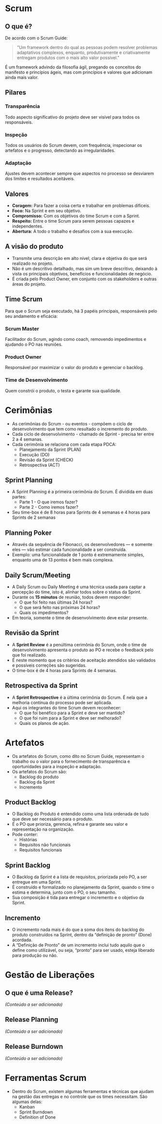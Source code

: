 # Scrum
 
## O que é?

De acordo com o Scrum Guide:  
> "Um framework dentro do qual as pessoas podem resolver problemas adaptativos complexos, enquanto, produtivamente e criativamente entregam produtos com o mais alto valor possível."

É um framework advindo da filosofia ágil, pregando os conceitos do manifesto e princípios ágeis, mas com princípios e valores que adicionam ainda mais valor.

## Pilares

### Transparência
Todo aspecto significativo do projeto deve ser visível para todos os responsáveis.

### Inspeção
Todos os usuários do Scrum devem, com frequência, inspecionar os artefatos e o progresso, detectando as irregularidades.

### Adaptação
Ajustes devem acontecer sempre que aspectos no processo se desviarem dos limites e resultados aceitáveis.

## Valores

- **Coragem:** Para fazer a coisa certa e trabalhar em problemas difíceis.  
- **Foco:** Na Sprint e em seu objetivo.  
- **Compromisso:** Com os objetivos do time Scrum e com a Sprint.  
- **Respeito:** Entre o time Scrum para serem pessoas capazes e independentes.  
- **Abertura:** A todo o trabalho e desafios com a sua execução.

## A visão do produto

- Transmite uma descrição em alto nível, clara e objetiva do que será realizado no projeto.  
- Não é um descritivo detalhado, mas sim um breve descritivo, deixando à vista os principais objetivos, benefícios e funcionalidades de negócio.  
- É criada pelo Product Owner, em conjunto com os stakeholders e outras áreas do projeto.

## Time Scrum

Para que o Scrum seja executado, há 3 papéis principais, responsáveis pelo seu andamento e eficácia:

### Scrum Master
Facilitador do Scrum, agindo como coach, removendo impedimentos e ajudando o PO nas reuniões.

### Product Owner
Responsável por maximizar o valor do produto e gerenciar o backlog.

### Time de Desenvolvimento
Quem constrói o produto, o testa e garante sua qualidade.

# Cerimônias

- As cerimônias do Scrum - ou eventos - compõem o ciclo de desenvolvimento que tem como resultado o incremento do produto.
- Cada ciclo de desenvolvimento - chamado de Sprint - precisa ter entre 2 a 4 semanas.
- Cada cerimônia se relaciona com cada etapa PDCA:
  - Planejamento da Sprint (PLAN)
  - Execução (DO)
  - Revisão da Sprint (CHECK)
  - Retrospectiva (ACT)

## Sprint Planning

- A Sprint Planning é a primeira cerimônia do Scrum. É dividida em duas partes:
  - Parte 1 - O que iremos fazer?
  - Parte 2 - Como iremos fazer?
- Seu time-box é de 8 horas para Sprints de 4 semanas e 4 horas para Sprints de 2 semanas

## Planning Poker

- Através da sequência de Fibonacci, os desenvolvedores — e somente eles — vão estimar cada funcionalidade a ser construída.
- Exemplo: uma funcionalidade de 1 ponto é extremamente simples, enquanto uma de 13 pontos é bem mais complexa.

## Daily Scrum/Meeting

- A Daily Scrum ou Daily Meeting é uma técnica usada para captar a percepção do time, isto é, alinhar todos sobre o status da Sprint.
- Durante os **15 minutos** de reunião, todos devem responder:
  - O que foi feito nas últimas 24 horas?
  - O que será feito nas próximas 24 horas?
  - Quais os impedimentos?
- Em teoria, somente o time de desenvolvimento deve estar presente.

## Revisão da Sprint

- A **Sprint Review** é a penúltima cerimônia do Scrum, onde o time de desenvolvimento apresenta o produto ao PO e recebe o feedback pelo que foi realizado.
- É neste momento que os critérios de aceitação atendidos são validados e possíveis correções são sugeridas.
- O time-box é de 4 horas para Sprints de 4 semanas.

## Retrospectiva da Sprint

- A **Sprint Retrospective** é a última cerimônia do Scrum. É nela que a melhoria contínua do processo pode ser aplicada.
- Aqui os integrantes do time Scrum devem reconhecer:
  - O que foi benéfico para a Sprint e deve ser mantido?
  - O que foi ruim para a Sprint e deve ser melhorado?
  - Quais os planos de ação.

# Artefatos

- Os artefatos do Scrum, como dito no Scrum Guide, representam o trabalho ou o valor para o fornecimento de transparência e oportunidades para a inspeção e adaptação.
- Os artefatos do Scrum são:
  - Backlog do produto
  - Backlog da Sprint
  - Incremento

## Product Backlog

- O Backlog do Produto é entendido como uma lista ordenada de tudo que deve ser necessário para o produto.
- É o PO que prioriza, gerencia, refina e garante seu valor e representação na organização.
- Pode conter:
  - Histórias
  - Requisitos não funcionais
  - Requisitos funcionais

## Sprint Backlog

- O Backlog da Sprint é a lista de requisitos, priorizada pelo PO, a ser entregue em uma Sprint.
- É construído e formalizado no planejamento da Sprint, quando o time o estima e determina, junto com o PO, o seu tamanho.
- Sua composição é tida para entregar o incremento e o objetivo da Sprint.

## Incremento

- O incremento nada mais é do que a soma dos itens do backlog do produto construídos na Sprint, dentro da “definição de pronto” (Done) acordada.
- A “Definição de Pronto" de um incremento inclui tudo aquilo que o define como utilizável, ou seja, “pronto” para ser usado, esteja liberado para produção ou não.

# Gestão de Liberações

## O que é uma Release?

_(Conteúdo a ser adicionado)_

## Release Planning

_(Conteúdo a ser adicionado)_

## Release Burndown

_(Conteúdo a ser adicionado)_

# Ferramentas Scrum

- Dentro do Scrum, existem algumas ferramentas e técnicas que ajudam na gestão das entregas e no controle que os times necessitam. São algumas delas:
  - Kanban
  - Sprint Burndown
  - Definition of Done
